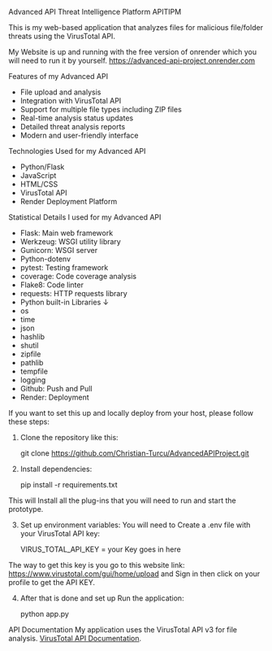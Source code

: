 Advanced API Threat Intelligence Platform APITIPM

This is my web-based application that analyzes files for malicious file/folder threats using the VirusTotal API.

My Website is up and running with the free version of onrender which you will need to run it by yourself.
https://advanced-api-project.onrender.com

Features of my Advanced API
- File upload and analysis
- Integration with VirusTotal API
- Support for multiple file types including ZIP files
- Real-time analysis status updates
- Detailed threat analysis reports
- Modern and user-friendly interface

Technologies Used for my Advanced API
- Python/Flask
- JavaScript
- HTML/CSS
- VirusTotal API
- Render Deployment Platform

Statistical Details I used for my Advanced API
- Flask: Main web framework
- Werkzeug: WSGI utility library
- Gunicorn: WSGI server
- Python-dotenv
- pytest: Testing framework
- coverage: Code coverage analysis
- Flake8: Code linter
- requests: HTTP requests library
- Python built-in Libraries ↓
- os
- time
- json
- hashlib
- shutil
- zipfile
- pathlib
- tempfile
- logging
- Github: Push and Pull
- Render: Deployment

If you want to set this up and locally deploy from your host, please follow these steps:
1. Clone the repository like this:
   
   git clone https://github.com/Christian-Turcu/AdvancedAPIProject.git
   

2. Install dependencies:
  
   pip install -r requirements.txt
   
This will Install all the plug-ins that you will need to run and start the prototype.

3. Set up environment variables:
  You will need to Create a .env file with your VirusTotal API key:
   
   VIRUS_TOTAL_API_KEY = your Key goes in here
   
The way to get this key is you go to this website link: https://www.virustotal.com/gui/home/upload and Sign in then click on your profile to get the API KEY.

4. After that is done and set up Run the application:

   python app.py


API Documentation
My application uses the VirusTotal API v3 for file analysis. [VirusTotal API Documentation](https://developers.virustotal.com/reference/overview).

